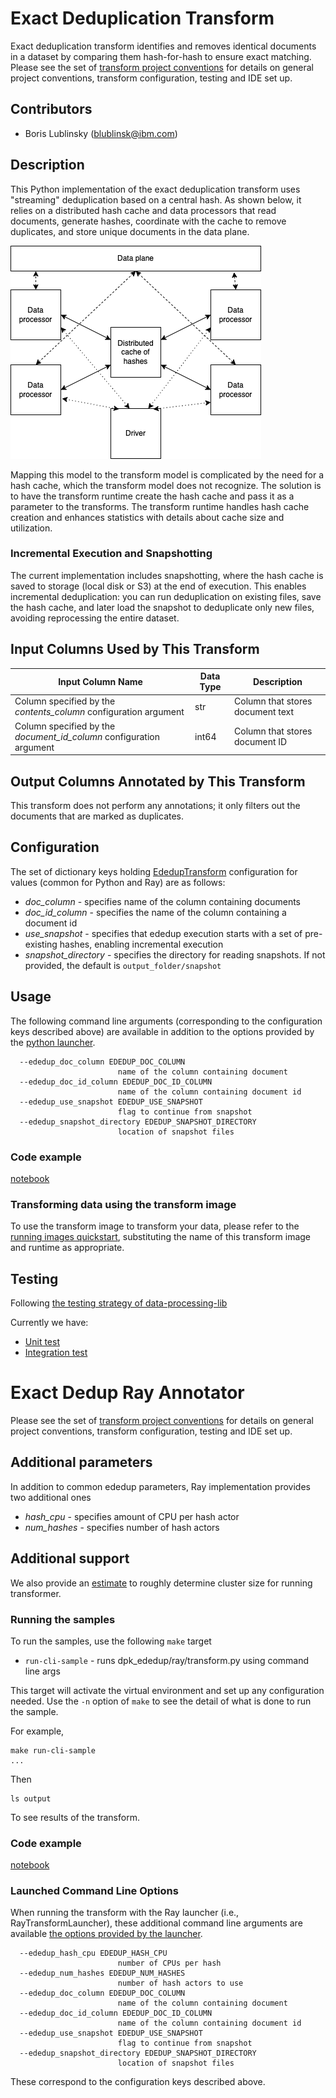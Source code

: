 # Exact Deduplication Transform 

Exact deduplication transform identifies and removes identical documents in a dataset by comparing them hash-for-hash
to ensure exact matching. Please see the set of [transform project conventions](../../README.md#transform-project-conventions) for details on
general project conventions, transform configuration, testing and IDE set up.

## Contributors
- Boris Lublinsky (blublinsk@ibm.com)

## Description
This Python implementation of the exact deduplication transform uses "streaming" deduplication based on a central hash.
As shown below, it relies on a distributed hash cache and data processors that read documents, generate hashes,
coordinate with the cache to remove duplicates, and store unique documents in the data plane.

![](images/exactdedup.png)

Mapping this model to the transform model is complicated by the need for a hash cache, which the transform model does
not recognize. The solution is to have the transform runtime create the hash cache and pass it as a parameter to the
transforms. The transform runtime handles hash cache creation and enhances statistics with details about cache size and
utilization.

### Incremental Execution and Snapshotting

The current implementation includes snapshotting, where the hash cache is saved to storage (local disk or S3) at the
end of execution. This enables incremental deduplication: you can run deduplication on existing files, save the hash
cache, and later load the snapshot to deduplicate only new files, avoiding reprocessing the entire dataset.

## Input Columns Used by This Transform

| Input Column Name                                                   | Data Type | Description                      |
|---------------------------------------------------------------------|-----------|----------------------------------|
| Column specified by the _contents_column_ configuration argument    | str       | Column that stores document text |
| Column specified by the _document_id_column_ configuration argument | int64     | Column that stores document ID   |

## Output Columns Annotated by This Transform
This transform does not perform any annotations; it only filters out the documents that are marked as duplicates.

## Configuration

The set of dictionary keys holding [EdedupTransform](dpk_ededup/transform_python.py)
configuration for values (common for Python and Ray) are as follows:

* _doc_column_ - specifies name of the column containing documents
* _doc_id_column_ - specifies the name of the column containing a document id
* _use_snapshot_ - specifies that ededup execution starts with a set of pre-existing hashes, enabling incremental
execution
* _snapshot_directory_ - specifies the directory for reading snapshots. If not provided, the default is
`output_folder/snapshot`

## Usage

The following command line arguments (corresponding to the configuration keys described above) are available in addition
to the options provided by the [python launcher](../../../data-processing-lib/doc/python-launcher-options.md).
```text
  --ededup_doc_column EDEDUP_DOC_COLUMN
                        name of the column containing document
  --ededup_doc_id_column EDEDUP_DOC_ID_COLUMN
                        name of the column containing document id
  --ededup_use_snapshot EDEDUP_USE_SNAPSHOT
                        flag to continue from snapshot
  --ededup_snapshot_directory EDEDUP_SNAPSHOT_DIRECTORY
                        location of snapshot files  
```

### Code example

[notebook](ededup-python.ipynb)

### Transforming data using the transform image

To use the transform image to transform your data, please refer to the 
[running images quickstart](../../../doc/quick-start/run-transform-image.md),
substituting the name of this transform image and runtime as appropriate.

## Testing

Following [the testing strategy of data-processing-lib](../../../data-processing-lib/doc/transform-testing.md)

Currently we have:
- [Unit test](test/test_ededup_python.py)
- [Integration test](test/test_ededup.py)

# Exact Dedup Ray Annotator

Please see the set of [transform project conventions](../../README.md#transform-project-conventions) for details on general project conventions,
transform configuration, testing and IDE set up.

## Additional parameters

In addition to common ededup parameters, Ray implementation provides two additional ones

* _hash_cpu_ - specifies amount of CPU per hash actor
* _num_hashes_ - specifies number of hash actors

## Additional support

We also provide an [estimate](dpk_ededup/ray/cluster_estimator.py) to roughly determine cluster size for running transformer.

### Running the samples
To run the samples, use the following `make` target

* `run-cli-sample` - runs dpk_ededup/ray/transform.py using command line args

This target will activate the virtual environment and set up any configuration needed.
Use the `-n` option of `make` to see the detail of what is done to run the sample.

For example, 
```shell
make run-cli-sample
...
```
Then 
```shell
ls output
```
To see results of the transform.

### Code example

[notebook](ededup-ray.ipynb)

### Launched Command Line Options
When running the transform with the Ray launcher (i.e., RayTransformLauncher), these additional command line arguments are available 
[the options provided by the launcher](../../../data-processing-lib/doc/ray-launcher-options.md).

```
  --ededup_hash_cpu EDEDUP_HASH_CPU
                        number of CPUs per hash
  --ededup_num_hashes EDEDUP_NUM_HASHES
                        number of hash actors to use
  --ededup_doc_column EDEDUP_DOC_COLUMN
                        name of the column containing document
  --ededup_doc_id_column EDEDUP_DOC_ID_COLUMN
                        name of the column containing document id
  --ededup_use_snapshot EDEDUP_USE_SNAPSHOT
                        flag to continue from snapshot
  --ededup_snapshot_directory EDEDUP_SNAPSHOT_DIRECTORY
                        location of snapshot files                      
 ```

These correspond to the configuration keys described above.
